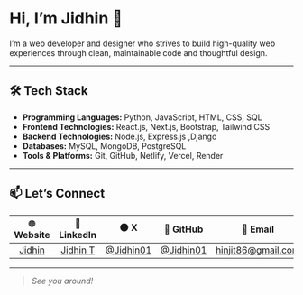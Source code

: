 # Hi, I’m Jidhin 👋

I’m a web developer and designer who strives to build high-quality web experiences through clean, maintainable code and thoughtful design.

---

## 🛠️ Tech Stack

- **Programming Languages:** Python, JavaScript, HTML, CSS, SQL
- **Frontend Technologies:** React.js, Next.js, Bootstrap, Tailwind CSS
- **Backend Technologies:**  Node.js, Express.js ,Django
- **Databases:** MySQL, MongoDB, PostgreSQL
- **Tools & Platforms:** Git, GitHub, Netlify, Vercel, Render 
---

## 📫 Let’s Connect

| 🌐 Website | 💼 LinkedIn | ⚫️ X | 🐙 GitHub | 📧 Email |
| :----------: | :--------: | :--------: | :-------: | :------: |
| [Jidhin](https://jidhin.vercel.app) | [Jidhin T](https://www.linkedin.com/in/jidhin-t/) | [@Jidhin01](https://x.com/Jidhin01) | [@Jidhin01](https://github.com/jidhin01) | [hinjit86@gmail.com](mailto:hinjit86@gmail.com) |

---

> *See you around!*

